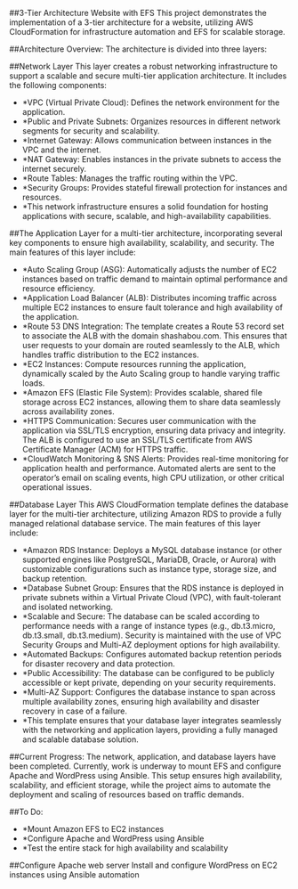 ##3-Tier Architecture Website with EFS
This project demonstrates the implementation of a 3-tier architecture for a website, utilizing AWS CloudFormation for infrastructure automation and EFS for scalable storage.

##Architecture Overview:
The architecture is divided into three layers:

##Network Layer
This layer creates a robust networking infrastructure to support a scalable and secure multi-tier application architecture. It includes the following components:

- *VPC (Virtual Private Cloud): Defines the network environment for the application.
- *Public and Private Subnets: Organizes resources in different network segments for security and scalability.
- *Internet Gateway: Allows communication between instances in the VPC and the internet.
- *NAT Gateway: Enables instances in the private subnets to access the internet securely.
- *Route Tables: Manages the traffic routing within the VPC.
- *Security Groups: Provides stateful firewall protection for instances and resources.
- *This network infrastructure ensures a solid foundation for hosting applications with secure, scalable, and high-availability capabilities.

##The Application Layer for a multi-tier architecture, incorporating several key components to ensure high availability, scalability, and security. The main features of this layer include:

- *Auto Scaling Group (ASG): Automatically adjusts the number of EC2 instances based on traffic demand to maintain optimal performance and resource efficiency.
- *Application Load Balancer (ALB): Distributes incoming traffic across multiple EC2 instances to ensure fault tolerance and high availability of the application.
- *Route 53 DNS Integration: The template creates a Route 53 record set to associate the ALB with the domain shashabou.com. This ensures that user requests to your domain are routed seamlessly to the ALB, which handles traffic distribution to the EC2 instances.
- *EC2 Instances: Compute resources running the application, dynamically scaled by the Auto Scaling group to handle varying traffic loads.
- *Amazon EFS (Elastic File System): Provides scalable, shared file storage across EC2 instances, allowing them to share data seamlessly across availability zones.
- *HTTPS Communication: Secures user communication with the application via SSL/TLS encryption, ensuring data privacy and integrity. The ALB is configured to use an SSL/TLS certificate from AWS Certificate Manager (ACM) for HTTPS traffic.
- *CloudWatch Monitoring & SNS Alerts: Provides real-time monitoring for application health and performance. Automated alerts are sent to the operator’s email on scaling events, high CPU utilization, or other critical operational issues.

##Database Layer
 This AWS CloudFormation template defines the database layer for the multi-tier architecture, utilizing Amazon RDS to provide a fully managed relational database service. The main features of this layer include:

- *Amazon RDS Instance: Deploys a MySQL database instance (or other supported engines like PostgreSQL, MariaDB, Oracle, or Aurora) with customizable configurations such as instance type, storage size, and backup retention.
- *Database Subnet Group: Ensures that the RDS instance is deployed in private subnets within a Virtual Private Cloud (VPC), with fault-tolerant and isolated networking.
- *Scalable and Secure: The database can be scaled according to performance needs with a range of instance types (e.g., db.t3.micro, db.t3.small, db.t3.medium). Security is maintained with the use of VPC Security Groups and Multi-AZ deployment options for high availability.
- *Automated Backups: Configures automated backup retention periods for disaster recovery and data protection.
- *Public Accessibility: The database can be configured to be publicly accessible or kept private, depending on your security requirements.
- *Multi-AZ Support: Configures the database instance to span across multiple availability zones, ensuring high availability and disaster recovery in case of a failure.
- *This template ensures that your database layer integrates seamlessly with the networking and application layers, providing a fully managed and scalable database solution.

##Current Progress:
 The network, application, and database layers have been completed. Currently, work is underway to mount EFS and configure Apache and WordPress using Ansible. This setup ensures high availability, scalability, and efficient storage, while the project aims to automate the deployment and scaling of resources based on traffic demands.

##To Do:
- *Mount Amazon EFS to EC2 instances
- *Configure Apache and WordPress using Ansible
- *Test the entire stack for high availability and scalability

##Configure Apache web server
Install and configure WordPress on EC2 instances using Ansible automation
